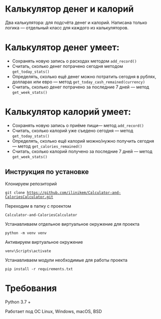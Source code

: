 # Калькулятор денег и калорий

Два калькулятора: для подсчёта денег и калорий. Написана только логика — отдельный класс для каждого из калькуляторов.

# Калькулятор денег умеет:
- Сохранять новую запись о расходах методом <code>add_record()</code>
- Считать, сколько денег потрачено сегодня методом <code>get_today_stats()</code>
- Определять, сколько ещё денег можно потратить сегодня в рублях, долларах или евро — метод <code>get_today_cash_remained(currency)</code>
- Считать, сколько денег потрачено за последние 7 дней — метод <code>get_week_stats()</code>

# Калькулятор калорий умеет:
- Сохранять новую запись о приёме пищи— метод <code>add_record()</code>
- Считать, сколько калорий уже съедено сегодня — метод <code>get_today_stats()</code>
- Определять, сколько ещё калорий можно/нужно получить сегодня — метод <code>get_calories_remained()</code>
- Считать, сколько калорий получено за последние 7 дней — метод <code>get_week_stats()</code>

## Инструкция по установке

Клонируем репозиторий 

<code>git clone https://github.com/ilinikem/Calculator-and-CaloriesCalculator.git</code>

Переходим в папку с проектом

<code>Calculator-and-CaloriesCalculator</code>

Устанавливаем отдельное виртуальное окружение для проекта

<code>python -m venv venv</code>

Активируем виртуальное окружение

<code>venv\Scripts\activate</code>

Устанавливаем модули необходимые для работы проекта

<code>pip install -r requirements.txt</code>

# Требования
Python 3.7 +

Работает под ОС Linux, Windows, macOS, BSD
